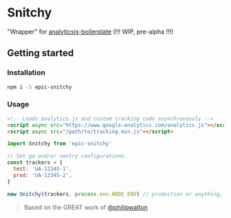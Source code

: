 # Snitchy

"Wrapper" for [analyticsjs-boilerplate](https://github.com/philipwalton/analyticsjs-boilerplate) (!!! WIP, pre-alpha !!!)

## Getting started

### Installation

```sh
npm i -S epic-snitchy
```

### Usage

```html
<!-- Loads analytics.js and custom tracking code asynchronously -->
<script async src="https://www.google-analytics.com/analytics.js"></script>
<script async src="/path/to/tracking.min.js"></script>
```

```js
import Snitchy from 'epic-snitchy'

// Set ga and/or sentry configurations.
const trackers = {
  test: 'UA-12345-1',
  prod: 'UA-12345-2',
}

new Snitchy(trackers, process.env.NODE_ENV) // production or anything, provided by Gulp + envify
```

> Based on the GREAT work of [@philipwalton](https://philipwalton.com/articles/the-google-analytics-setup-i-use-on-every-site-i-build/)
